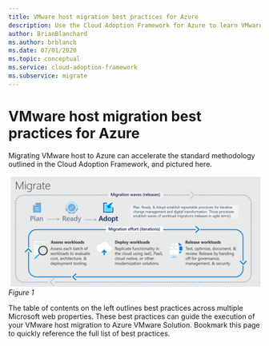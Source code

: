 ```yaml
---
title: VMware host migration best practices for Azure
description: Use the Cloud Adoption Framework for Azure to learn VMware host migration best practices to reduce complexity and standardize the migration process.
author: BrianBlanchard
ms.author: brblanch
ms.date: 07/01/2020
ms.topic: conceptual
ms.service: cloud-adoption-framework
ms.subservice: migrate
---
```


# VMware host migration best practices for Azure

Migrating VMware host to Azure can accelerate the standard methodology outlined in the Cloud Adoption Framework, and pictured here.

![Diagram of Cloud Adoption Framework migration model.](../../_images/migrate/methodology.png)
*Figure 1*

The table of contents on the left outlines best practices across multiple Microsoft web properties. These best practices  can guide the execution of your VMware host migration to Azure VMware Solution. Bookmark this page to quickly reference the full list of best practices.
